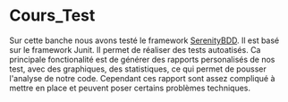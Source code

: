 # Cours_Test

Sur cette banche nous avons testé le framework [SerenityBDD](https://serenity-bdd.info/).
Il est basé sur le framework Junit. Il permet de réaliser des tests autoatisés.
Ca principale fonctionalité est de générer des rapports personalisés de nos test, avec des graphiques, des statistiques, ce qui permet de pousser l'analyse de notre code.
Cependant ces rapport sont assez compliqué à mettre en place et peuvent poser certains problèmes techniques.

